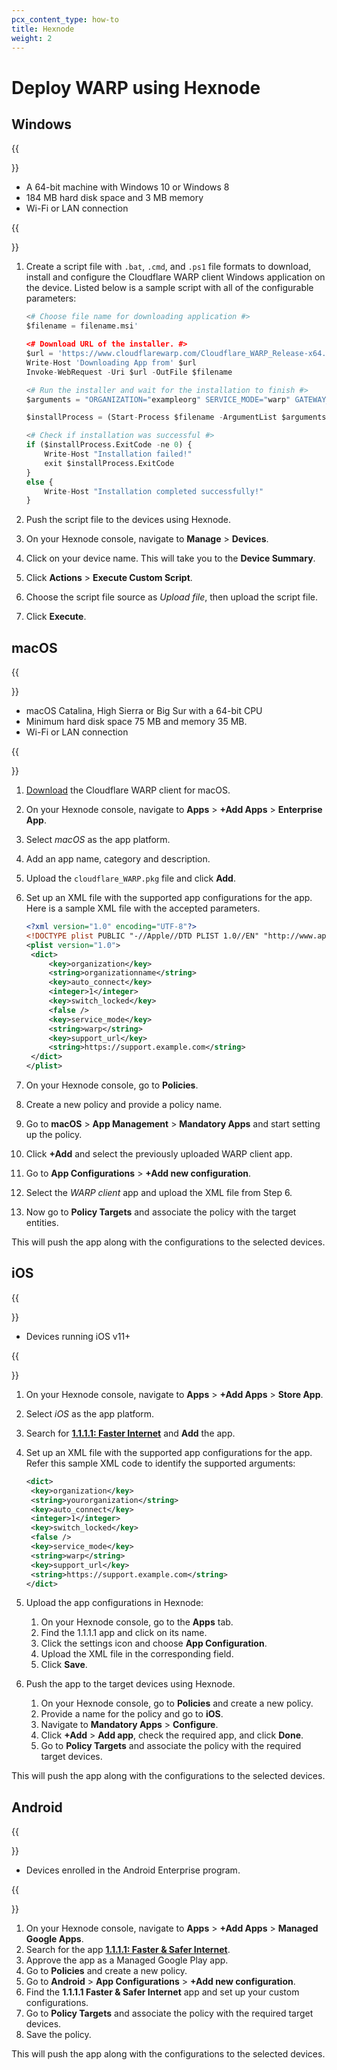 ```yaml
---
pcx_content_type: how-to
title: Hexnode
weight: 2
---
```


# Deploy WARP using Hexnode

## Windows

{{<Aside type="note" header="Requirements">}}

- A 64-bit machine with Windows 10 or Windows 8
- 184 MB hard disk space and 3 MB memory
- Wi-Fi or LAN connection

{{</Aside>}}

1. Create a script file with `.bat`, `.cmd`, and `.ps1` file formats to download, install and configure the Cloudflare WARP client Windows application on the device. Listed below is a sample script with all of the configurable parameters:

   ```python
   <# Choose file name for downloading application #>
   $filename = filename.msi'

   <# Download URL of the installer. #>
   $url = 'https://www.cloudflarewarp.com/Cloudflare_WARP_Release-x64.msi'
   Write-Host 'Downloading App from' $url
   Invoke-WebRequest -Uri $url -OutFile $filename

   <# Run the installer and wait for the installation to finish #>
   $arguments = "ORGANIZATION="exampleorg" SERVICE_MODE="warp" GATEWAY_UNIQUE_ID="fmxk762nrj" SUPPORT_URL="http://support.example.com""

   $installProcess = (Start-Process $filename -ArgumentList $arguments -PassThru -Wait)

   <# Check if installation was successful #>
   if ($installProcess.ExitCode -ne 0) {
       Write-Host "Installation failed!"
       exit $installProcess.ExitCode
   }
   else {
       Write-Host "Installation completed successfully!"
   }
   ```

2. Push the script file to the devices using Hexnode.

3. On your Hexnode console, navigate to **Manage** > **Devices**.

4. Click on your device name. This will take you to the **Device Summary**.

5. Click **Actions** > **Execute Custom Script**.

6. Choose the script file source as _Upload file_, then upload the script file.

7. Click **Execute**.

## macOS

{{<Aside type="note" header="Requirements">}}

- macOS Catalina, High Sierra or Big Sur with a 64-bit CPU
- Minimum hard disk space 75 MB and memory 35 MB.
- Wi-Fi or LAN connection

{{</Aside>}}

1. [Download](/cloudflare-one/connections/connect-devices/warp/download-warp/#macos) the Cloudflare WARP client for macOS.

2. On your Hexnode console, navigate to **Apps** > **+Add Apps** > **Enterprise App**.

3. Select _macOS_ as the app platform.

4. Add an app name, category and description.

5. Upload the `cloudflare_WARP.pkg` file and click **Add**.

6. Set up an XML file with the supported app configurations for the app.
   Here is a sample XML file with the accepted parameters.

   ```xml
   <?xml version="1.0" encoding="UTF-8"?>
   <!DOCTYPE plist PUBLIC "-//Apple//DTD PLIST 1.0//EN" "http://www.apple.com/DTDs/PropertyList-1.0.dtd">
   <plist version="1.0">
   	<dict>
   		<key>organization</key>
   		<string>organizationname</string>
   		<key>auto_connect</key>
   		<integer>1</integer>
   		<key>switch_locked</key>
   		<false />
   		<key>service_mode</key>
   		<string>warp</string>
   		<key>support_url</key>
   		<string>https://support.example.com</string>
   	</dict>
   </plist>
   ```

7. On your Hexnode console, go to **Policies**.

8. Create a new policy and provide a policy name.

9. Go to **macOS** > **App Management** > **Mandatory Apps** and start setting up the policy.

10. Click **+Add** and select the previously uploaded WARP client app.

11. Go to **App Configurations** > **+Add new configuration**.

12. Select the _WARP client_ app and upload the XML file from Step 6.

13. Now go to **Policy Targets** and associate the policy with the target entities.

This will push the app along with the configurations to the selected devices.

## iOS

{{<Aside type="note" header="Requirements">}}

- Devices running iOS v11+

{{</Aside>}}

1. On your Hexnode console, navigate to **Apps** > **+Add Apps** > **Store App**.

2. Select _iOS_ as the app platform.

3. Search for [**1.1.1.1: Faster Internet**](https://apps.apple.com/us/app/1-1-1-1-faster-internet/id1423538627) and **Add** the app.

4. Set up an XML file with the supported app configurations for the app. Refer this sample XML code to identify the supported arguments:

   ```xml
   <dict>
   	<key>organization</key>
   	<string>yourorganization</string>
   	<key>auto_connect</key>
   	<integer>1</integer>
   	<key>switch_locked</key>
   	<false />
   	<key>service_mode</key>
   	<string>warp</string>
   	<key>support_url</key>
   	<string>https://support.example.com</string>
   </dict>
   ```

5. Upload the app configurations in Hexnode:

   1. On your Hexnode console, go to the **Apps** tab.
   2. Find the 1.1.1.1 app and click on its name.
   3. Click the settings icon and choose **App Configuration**.
   4. Upload the XML file in the corresponding field.
   5. Click **Save**.

6. Push the app to the target devices using Hexnode.
   1. On your Hexnode console, go to **Policies** and create a new policy.
   2. Provide a name for the policy and go to **iOS**.
   3. Navigate to **Mandatory Apps** > **Configure**.
   4. Click **+Add** > **Add app**, check the required app, and click **Done**.
   5. Go to **Policy Targets** and associate the policy with the required target devices.

This will push the app along with the configurations to the selected devices.

## Android

{{<Aside type="note" header="Requirements">}}

- Devices enrolled in the Android Enterprise program.

{{</Aside>}}

1. On your Hexnode console, navigate to **Apps** > **+Add Apps** > **Managed Google Apps**.
2. Search for the app [**1.1.1.1: Faster & Safer Internet**](https://play.google.com/work/apps/details?id=com.cloudflare.onedotonedotonedotone).
3. Approve the app as a Managed Google Play app.
4. Go to **Policies** and create a new policy.
5. Go to **Android** > **App Configurations** > **+Add new configuration**.
6. Find the **1.1.1.1 Faster & Safer Internet** app and set up your custom configurations.
7. Go to **Policy Targets** and associate the policy with the required target devices.
8. Save the policy.

This will push the app along with the configurations to the selected devices.
